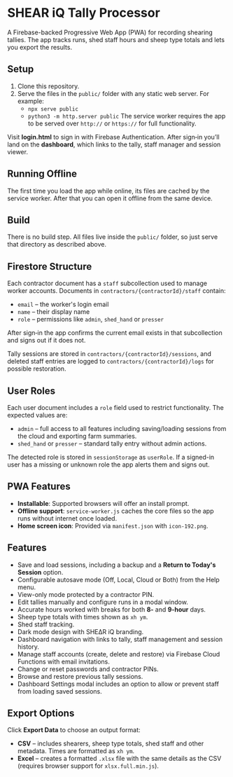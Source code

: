 # SHEAR iQ Tally Processor

A Firebase-backed Progressive Web App (PWA) for recording shearing tallies. The app tracks runs, shed staff hours and sheep type totals and lets you export the results.

## Setup

1. Clone this repository.
2. Serve the files in the `public/` folder with any static web server. For example:
   - `npx serve public`
   - `python3 -m http.server public`
   The service worker requires the app to be served over `http://` or `https://` for full functionality.

Visit **login.html** to sign in with Firebase Authentication. After sign‑in you’ll land on the **dashboard**, which links to the tally, staff manager and session viewer.

## Running Offline

The first time you load the app while online, its files are cached by the service worker. After that you can open it offline from the same device.

## Build

There is no build step. All files live inside the `public/` folder, so just serve that directory as described above.

## Firestore Structure

Each contractor document has a `staff` subcollection used to manage worker
accounts. Documents in `contractors/{contractorId}/staff` contain:

- `email` – the worker's login email
- `name` – their display name
- `role` – permissions like `admin`, `shed_hand` or `presser`

After sign‑in the app confirms the current email exists in that subcollection
and signs out if it does not.

Tally sessions are stored in `contractors/{contractorId}/sessions`, and deleted staff entries are logged to `contractors/{contractorId}/logs` for possible restoration.

## User Roles

Each user document includes a `role` field used to restrict functionality. The
expected values are:

- `admin` – full access to all features including saving/loading sessions from
  the cloud and exporting farm summaries.
- `shed_hand` or `presser` – standard tally entry without admin actions.

The detected role is stored in `sessionStorage` as `userRole`. If a signed-in
user has a missing or unknown role the app alerts them and signs out.

## PWA Features

- **Installable**: Supported browsers will offer an install prompt.
- **Offline support**: `service-worker.js` caches the core files so the app runs without internet once loaded.
- **Home screen icon**: Provided via `manifest.json` with `icon-192.png`.

## Features

- Save and load sessions, including a backup and a **Return to Today's Session** option.
- Configurable autosave mode (Off, Local, Cloud or Both) from the Help menu.
- View-only mode protected by a contractor PIN.
- Edit tallies manually and configure runs in a modal window.
- Accurate hours worked with breaks for both **8‑** and **9‑hour** days.
- Sheep type totals with times shown as `xh ym`.
- Shed staff tracking.
- Dark mode design with SHEΔR iQ branding.
- Dashboard navigation with links to tally, staff management and session history.
- Manage staff accounts (create, delete and restore) via Firebase Cloud Functions with email invitations.
- Change or reset passwords and contractor PINs.
- Browse and restore previous tally sessions.
- Dashboard Settings modal includes an option to allow or prevent staff from loading saved sessions.

## Export Options

Click **Export Data** to choose an output format:

- **CSV** – includes shearers, sheep type totals, shed staff and other metadata. Times are formatted as `xh ym`.
- **Excel** – creates a formatted `.xlsx` file with the same details as the CSV (requires browser support for `xlsx.full.min.js`).
